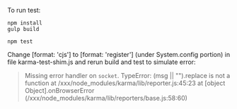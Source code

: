 To run test:
```
npm install
gulp build

npm test
```

Change [format: 'cjs'] to [format: 'register'] (under System.config portion) in file karma-test-shim.js and rerun build and test to simulate error:

>Missing error handler on `socket`.
TypeError: (msg || "").replace is not a function
  at /xxx/node_modules/karma/lib/reporter.js:45:23
  at [object Object].onBrowserError (/xxx/node_modules/karma/lib/reporters/base.js:58:60)